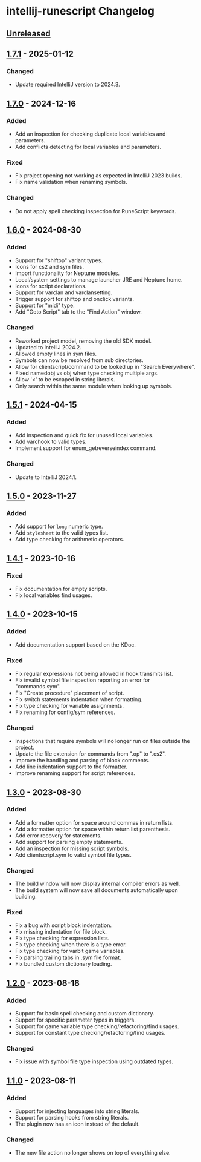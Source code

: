 # intellij-runescript Changelog

## [Unreleased]

## [1.7.1] - 2025-01-12

### Changed

- Update required IntelliJ version to 2024.3.

## [1.7.0] - 2024-12-16

### Added

- Add an inspection for checking duplicate local variables and parameters.
- Add conflicts detecting for local variables and parameters.

### Fixed

- Fix project opening not working as expected in IntelliJ 2023 builds.
- Fix name validation when renaming symbols.

### Changed

- Do not apply spell checking inspection for RuneScript keywords.

## [1.6.0] - 2024-08-30

### Added

- Support for "shiftop" variant types.
- Icons for cs2 and sym files.
- Import functionality for Neptune modules.
- Local/system settings to manage launcher JRE and Neptune home.
- Icons for script declarations.
- Support for varclan and varclansetting.
- Trigger support for shiftop and onclick variants.
- Support for "midi" type.
- Add "Goto Script" tab to the "Find Action" window. 

### Changed

- Reworked project model, removing the old SDK model.
- Updated to IntelliJ 2024.2.
- Allowed empty lines in sym files.
- Symbols can now be resolved from sub directories.
- Allow for clientscript/command to be looked up in "Search Everywhere".
- Fixed namedobj vs obj when type checking multiple args.
- Allow '<' to be escaped in string literals.
- Only search within the same module when looking up symbols.

## [1.5.1] - 2024-04-15

### Added

- Add inspection and quick fix for unused local variables.
- Add varchook to valid types.
- Implement support for enum_getreverseindex command.

### Changed

- Update to IntelliJ 2024.1.

## [1.5.0] - 2023-11-27

### Added

- Add support for `long` numeric type.
- Add `stylesheet` to the valid types list.
- Add type checking for arithmetic operators.

## [1.4.1] - 2023-10-16

### Fixed

- Fix documentation for empty scripts.
- Fix local variables find usages.

## [1.4.0] - 2023-10-15

### Added

- Add documentation support based on the KDoc.

### Fixed

- Fix regular expressions not being allowed in hook transmits list.
- Fix invalid symbol file inspection reporting an error for "commands.sym".
- Fix "Create procedure" placement of script.
- Fix switch statements indentation when formatting.
- Fix type checking for variable assignments.
- Fix renaming for config/sym references.

### Changed

- Inspections that require symbols will no longer run on files outside the project.
- Update the file extension for commands from ".op" to ".cs2".
- Improve the handling and parsing of block comments.
- Add line indentation support to the formatter.
- Improve renaming support for script references.

## [1.3.0] - 2023-08-30

### Added

- Add a formatter option for space around commas in return lists.
- Add a formatter option for space within return list parenthesis.
- Add error recovery for statements.
- Add support for parsing empty statements.
- Add an inspection for missing script symbols.
- Add clientscript.sym to valid symbol file types.

### Changed

- The build window will now display internal compiler errors as well.
- The build system will now save all documents automatically upon building.

### Fixed

- Fix a bug with script block indentation.
- Fix missing indentation for file block.
- Fix type checking for expression lists.
- Fix type checking when there is a type error.
- Fix type checking for varbit game variables.
- Fix parsing trailing tabs in .sym file format.
- Fix bundled custom dictionary loading.

## [1.2.0] - 2023-08-18

### Added

- Support for basic spell checking and custom dictionary.
- Support for specific parameter types in triggers.
- Support for game variable type checking/refactoring/find usages.
- Support for constant type checking/refactoring/find usages.

### Changed

- Fix issue with symbol file type inspection using outdated types.

## [1.1.0] - 2023-08-11

### Added

- Support for injecting languages into string literals.
- Support for parsing hooks from string literals. 
- The plugin now has an icon instead of the default.

### Changed

- The new file action no longer shows on top of everything else.

[Unreleased]: https://github.com/waleedyaseen/intellij-runescript/compare/v1.7.1...HEAD
[1.7.1]: https://github.com/waleedyaseen/intellij-runescript/compare/v1.7.0...v1.7.1
[1.7.0]: https://github.com/waleedyaseen/intellij-runescript/compare/v1.6.0...v1.7.0
[1.6.0]: https://github.com/waleedyaseen/intellij-runescript/compare/v1.5.1...v1.6.0
[1.5.1]: https://github.com/waleedyaseen/intellij-runescript/compare/v1.5.0...v1.5.1
[1.5.0]: https://github.com/waleedyaseen/intellij-runescript/compare/v1.4.1...v1.5.0
[1.4.1]: https://github.com/waleedyaseen/intellij-runescript/compare/v1.4.0...v1.4.1
[1.4.0]: https://github.com/waleedyaseen/intellij-runescript/compare/v1.3.0...v1.4.0
[1.3.0]: https://github.com/waleedyaseen/intellij-runescript/compare/v1.2.0...v1.3.0
[1.2.0]: https://github.com/waleedyaseen/intellij-runescript/compare/v1.1.0...v1.2.0
[1.1.0]: https://github.com/waleedyaseen/intellij-runescript/commits/v1.1.0
